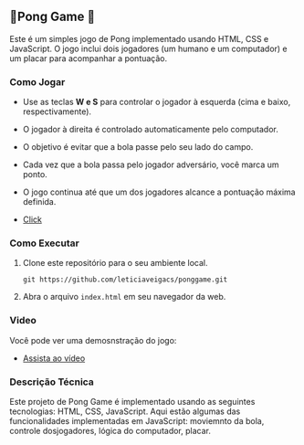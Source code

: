 ##  🏓Pong Game  🏓   


Este é um simples jogo de Pong implementado usando HTML, CSS e JavaScript. O jogo inclui dois jogadores (um humano e um computador) e um placar para acompanhar a pontuação.

### Como Jogar

- Use as teclas **W e S**  para controlar o jogador à esquerda (cima e baixo, respectivamente).
- O jogador à direita é controlado automaticamente pelo computador.
- O objetivo é evitar que a bola passe pelo seu lado do campo.
- Cada vez que a bola passa pelo jogador adversário, você marca um ponto.
- O jogo continua até que um dos jogadores alcance a pontuação máxima definida.

-   [Click](https://leticiaveigacs.github.io/ponggame/) 

### Como Executar

1. Clone este repositório para o seu ambiente local.
   ```
   git https://github.com/leticiaveigacs/ponggame.git
   
   ```
2. Abra o arquivo `index.html` em seu navegador da web. 

### Video

Você pode ver uma demosnstração do jogo:

- [Assista ao vídeo](https://github.com/leticiaveigacs/ponggame/issues/2#issue-2287668616) 



###  Descrição Técnica

Este projeto de Pong Game é implementado usando as seguintes tecnologias: HTML, CSS, JavaScript. Aqui estão algumas das funcionalidades implementadas em JavaScript: moviemnto da bola, controle dosjogadores, lógica do computador, placar.





